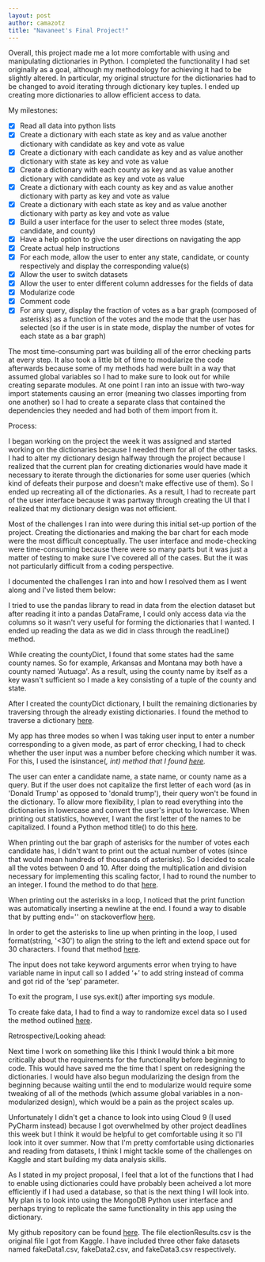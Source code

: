 ```yaml
---
layout: post
author: camazotz
title: "Navaneet's Final Project!"
---
```


Overall, this project made me a lot more comfortable with using and manipulating dictionaries in Python. I completed the functionality I had set originally as a goal, although my methodology for achieving it had to be slightly altered. In particular, my original structure for the dictionaries had to be changed to avoid iterating through dictionary key tuples. I ended up creating more dictionaries to allow efficient access to data.

My milestones:

- [x] Read all data into python lists
- [x] Create a dictionary with each state as key and as value another dictionary with candidate as key and vote as value
- [x] Create a dictionary with each candidate as key and as value another dictionary with state as key and vote as value
- [x] Create a dictionary with each county as key and as value another dictionary with candidate as key and vote as value
- [x] Create a dictionary with each county as key and as value another dictionary with party as key and vote as value
- [x] Create a dictionary with each state as key and as value another dictionary with party as key and vote as value
- [x] Build a user interface for the user to select three modes (state, candidate, and county)
- [x] Have a help option to give the user directions on navigating the app
- [x] Create actual help instructions
- [x] For each mode, allow the user to enter any state, candidate, or county respectively and display the corresponding value(s)
- [x] Allow the user to switch datasets
- [x] Allow the user to enter different column addresses for the fields of data
- [x] Modularize code
- [x] Comment code
- [x] For any query, display the fraction of votes as a bar graph (composed of asterisks) as a function of the votes and the mode that the user has selected (so if the user is in state mode, display the number of votes for each state as a bar graph)

The most time-consuming part was building all of the error checking parts at every step. It also took a little bit of time to modularize the code afterwards because some of my methods had were built in a way that assumed global variables so I had to make sure to look out for while creating separate modules. At one point I ran into an issue with two-way import statements causing an error (meaning two classes importing from one another) so I had to create a separate class that contained the dependencies they needed and had both of them import from it.

Process:

I began working on the project the week it was assigned and started working on the dictionaries because I needed them for all of the other tasks. I had to alter my dictionary design halfway through the project because I realized that the current plan for creating dictionaries would have made it necessary to iterate through the dictionaries for some user queries (which kind of defeats their purpose and doesn't make effective use of them). So I ended up recreating all of the dictionaries. As a result, I had to recreate part of the user interface because it was partway through creating the UI that I realized that my dictionary design was not efficient.

Most of the challenges I ran into were during this initial set-up portion of the project. Creating the dictionaries and making the bar chart for each mode were the most difficult conceptually. The user interface and mode-checking were time-consuming because there were so many parts but it was just a matter of testing to make sure I've covered all of the cases. But the it was not particularly difficult from a coding perspective.

I documented the challenges I ran into and how I resolved them as I went along and I've listed them below:

I tried to use the pandas library to read in data from the election dataset but after reading it into a pandas DataFrame, I could only access data via the columns so it wasn't very useful for forming the dictionaries that I wanted. I ended up reading the data as we did in class through the readLine() method.

While creating the countyDict, I found that some states had the same county names. So for example, Arkansas and Montana may both have a county named 'Autuaga'. As a result, using the county name by itself as a key wasn't sufficient so I made a key consisting of a tuple of the county and state.

After I created the countyDict dictionary, I built the remaining dictionaries by traversing through the already existing dictionaries. I found the method to traverse a dictionary [here](http://stackoverflow.com/questions/4992739/how-to-traverse-through-dict).

My app has three modes so when I was taking user input to enter a number corresponding to a given mode, as part of error checking, I had to check whether the user input was a number before checking which number it was. For this, I used the isinstance(<var>, int) method that I found [here](http://stackoverflow.com/questions/3501382/checking-whether-a-variable-is-an-integer-or-not).

The user can enter a candidate name, a state name, or county name as a query. But if the user does not capitalize the first letter of each word (as in 'Donald Trump' as opposed to 'donald trump'), their query won't be found in the dictionary. To allow more flexibility, I plan to read everything into the dictionaries in lowercase and convert the user's input to lowercase. When printing out statistics, however, I want the first letter of the names to be capitalized. I found a Python method title() to do this [here](http://stackoverflow.com/questions/1549641/how-to-capitalize-the-first-letter-of-each-word-in-a-string-python).

When printing out the bar graph of asterisks for the number of votes each candidate has, I didn't want to print out the actual number of votes (since that would mean hundreds of thousands of asterisks). So I decided to scale all the votes between 0 and 10. After doing the multiplication and division necessary for implementing this scaling factor, I had to round the number to an integer. I found the method to do that [here](http://stackoverflow.com/questions/31818050/python-2-7-round-number-to-nearest-integer).

When printing out the asterisks in a loop, I noticed that the print function was automatically inserting a newline at the end. I found a way to disable that by putting end='' on stackoverflow [here](http://stackoverflow.com/questions/12032214/python-3-print-new-output-on-same-line).

In order to get the asterisks to line up when printing in the loop, I used format(string, '<30') to align the string to the left and extend space out for 30 characters. I found that method [here](https://www.safaribooksonline.com/library/view/python-cookbook-3rd/9781449357337/ch02s13.html).

The input does not take keyword arguments error when trying to have variable name in input call so I added ‘+’ to add string instead of comma and got rid of the ‘sep’ parameter.

To exit the program, I use sys.exit() after importing sys module.

To create fake data, I had to find a way to randomize excel data so I used the method outlined [here](http://answers.microsoft.com/en-us/office/forum/office_2007-excel/how-to-randomize-data-in-excelspreadsheets/399ec67b-a443-e011-9bac-78e7d160ad4e?auth=1).

Retrospective/Looking ahead:

Next time I work on something like this I think I would think a bit more critically about the requirements for the functionality before beginning to code. This would have saved me the time that I spent on redesigning the dictionaries. I would have also begun modularizing the design from the beginning because waiting until the end to modularize would require some tweaking of all of the methods (which assume global variables in a non-modularized design), which would be a pain as the project scales up.

Unfortunately I didn't get a chance to look into using Cloud 9 (I used PyCharm instead) because I got overwhelmed by other project deadlines this week but I think it would be helpful to get comfortable using it so I'll look into it over summer. Now that I'm pretty comfortable using dictionaries and reading from datasets, I think I might tackle some of the challenges on Kaggle and start building my data analysis skills.

As I stated in my project proposal, I feel that a lot of the functions that I had to enable using dictionaries could have probably been acheived a lot more efficiently if I had used a database, so that is the next thing I will look into. My plan is to look into using the MongoDB Python user interface and perhaps trying to replicate the same functionality in this app using the dictionary.

My github repository can be found [here](https://github.com/camazotz/ElectionStats2016.git). The file electionResults.csv is the original file I got from Kaggle. I have included three other fake datasets named fakeData1.csv, fakeData2.csv, and fakeData3.csv respectively.
